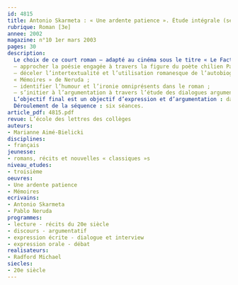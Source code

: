 ```yaml
---
id: 4815
title: Antonio Skarmeta : « Une ardente patience ». Étude intégrale (séquence)
rubrique: Roman [3e]
annee: 2002
magazine: n°10 1er mars 2003
pages: 30
description: 
  Le choix de ce court roman – adapté au cinéma sous le titre « Le Facteur » – peut surprendre : l’écrivain, la période et le pays (le Chili) sont en effet méconnus des élèves, et il faut signaler la présence de certaines scènes érotiques. Mais la lecture de ce roman permet d’aborder, comme le préconisent les instructions officielles, une œuvre de littérature étrangère du XXe siècle, ainsi que le registre humoristique. Elle offre aussi la possibilité de faire le lien entre plusieurs objectifs du programme de troisième :
  – approcher la poésie engagée à travers la figure du poète chilien Pablo Neruda ;
  – déceler l’intertextualité et l’utilisation romanesque de l’autobiographie grâce à la confrontation du roman avec un chapitre des
  « Mémoires » de Neruda ;
  – identifier l’humour et l’ironie omniprésents dans le roman ;
  – s’initier à l’argumentation à travers l’étude des dialogues argumentatifs et l’utilisation des citations.
  L’objectif final est un objectif d’expression et d’argumentation : dans un premier temps, l’élève sera amené à « présenter plusieurs opinions sur une question (compétence en cours d’acquisition en troisième) » grâce à la rédaction d’un dialogue argumentatif ; dans un second temps, on visera un objectif d’expression orale, « la participation à un débat », où l’élève pourra utiliser les connaissances acquises sur la poésie et l’engagement dans un contexte qui lui est plus familier, celui de la chanson de rap. Cette courte séquence – d’une durée de huit à dix heures réparties en six séances et placée au début du troisième trimestre – peut prendre place après l’étude du genre autobiographique, en préparation à l’étude d’un groupement de poèmes engagés et d’un groupement de textes qui approfondirait l’étude de l’argumentation.
  Déroulement de la séquence : six séances.
article_pdf: 4815.pdf
revue: L’école des lettres des collèges
auteurs:
- Marianne Aimé-Bielicki
disciplines:
- français
jeunesse:
- romans, récits et nouvelles « classiques »s
niveau_etudes:
- troisième
oeuvres:
- Une ardente patience
- Mémoires
ecrivains:
- Antonio Skarmeta
- Pablo Neruda
programmes:
- lecture - récits du 20e siècle
- discours - argumentatif
- expression écrite - dialogue et interview
- expression orale - débat
realisateurs:
- Radford Michael
siecles:
- 20e siècle
---
```

